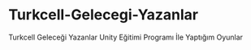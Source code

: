 # Turkcell-Gelecegi-Yazanlar
Turkcell Geleceği Yazanlar Unity Eğitimi Programı İle Yaptığım Oyunlar
